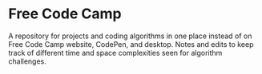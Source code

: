 # Free Code Camp

A repository for projects and coding algorithms in one place instead of on Free Code Camp website, CodePen, and desktop.
Notes and edits to keep track of different time and space complexities seen for algorithm challenges.